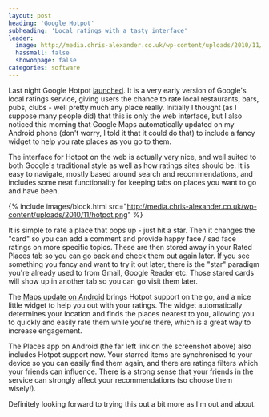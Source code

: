 ```yaml
---
layout: post
heading: 'Google Hotpot'
subheading: 'Local ratings with a tasty interface'
leader:
  image: http://media.chris-alexander.co.uk/wp-content/uploads/2010/11/hotpot.png
  hassmall: false
  showonpage: false
categories: software
---
```


Last night Google Hotpot [launched](http://mashable.com/2010/11/16/google-hotpot/). It is a very early version of Google's local ratings service, giving users the chance to rate local restaurants, bars, pubs, clubs - well pretty much any place really. Initially I thought (as I suppose many people did) that this is only the web interface, but I also noticed this morning that Google Maps automatically updated on my Android phone (don't worry, I told it that it could do that) to include a fancy widget to help you rate places as you go to them.

The interface for Hotpot on the web is actually very nice, and well suited to both Google's traditional style as well as how ratings sites should be. It is easy to navigate, mostly based around search and recommendations, and includes some neat functionality for keeping tabs on places you want to go and have been.

{% include images/block.html src="http://media.chris-alexander.co.uk/wp-content/uploads/2010/11/hotpot.png" %}

It is simple to rate a place that pops up - just hit a star. Then it changes the "card" so you can add a comment and provide happy face / sad face ratings on more specific topics. These are then stored away in your Rated Places tab so you can go back and check them out again later. If you see something you fancy and want to try it out later, there is the "star" paradigm you're already used to from Gmail, Google Reader etc. Those stared cards will show up in another tab so you can go visit them later.

The [Maps update on Android](http://googlemobile.blogspot.com/2010/11/personally-yours-on-go-personalized.html) brings Hotpot support on the go, and a nice little widget to help you out with your ratings. The widget automatically determines your location and finds the places nearest to you, allowing you to quickly and easily rate them while you're there, which is a great way to increase engagement.

The Places app on Android (the far left link on the screenshot above) also includes Hotpot support now. Your starred items are synchronised to your device so you can easily find them again, and there are ratings filters which your friends can influence. There is a strong sense that your friends in the service can strongly affect your recommendations (so choose them wisely!).

Definitely looking forward to trying this out a bit more as I'm out and about.
